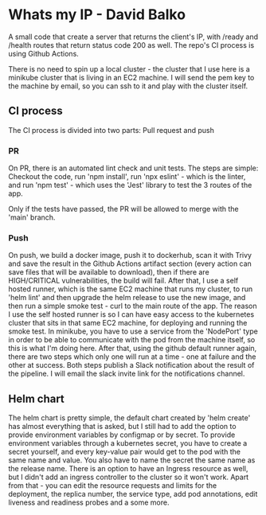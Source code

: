 # Whats my IP - David Balko

A small code that create a server that returns the client's IP, with /ready and /health routes that return status code 200 as well.
The repo's CI process is using Github Actions.

There is no need to spin up a local cluster - the cluster that I use here is a minikube cluster that is living in an EC2 machine. I will send the pem key to the machine by email, so you can ssh to it and play with the cluster itself.

## CI process

The CI process is divided into two parts: Pull request and push

### PR
On PR, there is an automated lint check and unit tests.
The steps are simple:
Checkout the code, run 'npm install', run 'npx eslint' - which is the linter, and run 'npm test' - which uses the 'Jest' library to test the 3 routes of the app.

Only if the tests have passed, the PR will be allowed to merge with the 'main' branch.

### Push
On push, we build a docker image, push it to dockerhub, scan it with Trivy and save the result in the Github Actions artifact section (every action can save files that will be available to download), then if there are HIGH/CRITICAL vulnerabilities, the build will fail.
After that, I use a self hosted runner, which is the same EC2 machine that runs my cluster, to run 'helm lint' and then upgrade the helm release to use the new image, and then run a simple smoke test - curl to the main route of the app.
The reason I use the self hosted runner is so I can have easy access to the kubernetes cluster that sits in that same EC2 machine, for deploying and running the smoke test. In minikube, you have to use a service from the 'NodePort' type in order to be able to communicate with the pod from the machine itself, so this is what I'm doing here.
After that, using the github default runner again, there are two steps which only one will run at a time - one at failure and the other at success. Both steps publish a Slack notification about the result of the pipeline. I will email the slack invite link for the notifications channel.


## Helm chart

The helm chart is pretty simple, the default chart created by 'helm create' has almost everything that is asked, but I still had to add the option to provide environment variables by configmap or by secret.
To provide environment variables through a kubernetes secret, you have to create a secret yourself, and every key-value pair would get to the pod with the same name and value. You also have to name the secret the same name as the release name.
There is an option to have an Ingress resource as well, but I didn't add an ingress controller to the cluster so it won't work.
Apart from that - you can edit the resource requests and limits for the deployment, the replica number, the service type, add pod annotations, edit liveness and readiness probes and a some more.
